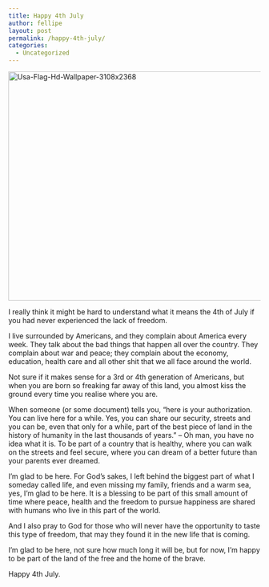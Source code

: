 ```yaml
---
title: Happy 4th July
author: fellipe
layout: post
permalink: /happy-4th-july/
categories:
  - Uncategorized
---
```

[<img class="size-large wp-image-367 aligncenter" alt="Usa-Flag-Hd-Wallpaper-3108x2368" src="http://fellipebrito.com/wp-content/uploads/2015/07/Usa-Flag-Hd-Wallpaper-3108x2368-1024x780.jpg" width="600" height="457" />][1]

I really think it might be hard to understand what it means the 4th of July if you had never experienced the lack of freedom.

I live surrounded by Americans, and they complain about America every week. They talk about the bad things that happen all over the country. They complain about war and peace; they complain about the economy, education, health care and all other shit that we all face around the world.

Not sure if it makes sense for a 3rd or 4th generation of Americans, but when you are born so freaking far away of this land, you almost kiss the ground every time you realise where you are.

When someone (or some document) tells you, &#8220;here is your authorization. You can live here for a while. Yes, you can share our security, streets and you can be, even that only for a while, part of the best piece of land in the history of humanity in the last thousands of years.&#8221; &#8211; Oh man, you have no idea what it is. To be part of a country that is healthy, where you can walk on the streets and feel secure, where you can dream of a better future than your parents ever dreamed.

I&#8217;m glad to be here. For God&#8217;s sakes, I left behind the biggest part of what I someday called life, and even missing my family, friends and a warm sea, yes, I&#8217;m glad to be here. It is a blessing to be part of this small amount of time where peace, health and the freedom to pursue happiness are shared with humans who live in this part of the world.

And I also pray to God for those who will never have the opportunity to taste this type of freedom, that may they found it in the new life that is coming.

I&#8217;m glad to be here, not sure how much long it will be, but for now, I&#8217;m happy to be part of the land of the free and the home of the brave.

Happy 4th July.

 [1]: http://fellipebrito.com/wp-content/uploads/2015/07/Usa-Flag-Hd-Wallpaper-3108x2368.jpg